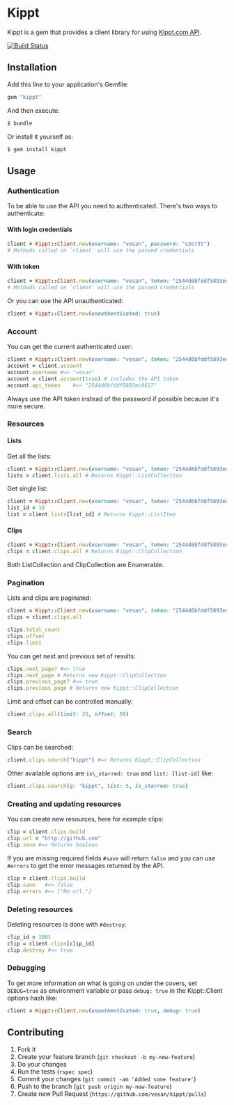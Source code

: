 # Kippt

Kippt is a gem that provides a client library for using [Kippt.com API](https://kippt.com/developers/).

[![Build Status](https://secure.travis-ci.org/vesan/kippt.png)](http://travis-ci.org/vesan/kippt)


## Installation

Add this line to your application's Gemfile:

```ruby
gem "kippt"
```

And then execute:

```sh
$ bundle
```

Or install it yourself as:

```sh
$ gem install kippt
```


## Usage


### Authentication

To be able to use the API you need to authenticated. There's two ways to authenticate:


#### With login credentials

```ruby
client = Kippt::Client.new(username: "vesan", password: "s3cr3t")
# Methods called on `client` will use the passed credentials
```


#### With token

```ruby
client = Kippt::Client.new(username: "vesan", token: "2544d6bfddf5893ec8617")
# Methods called on `client` will use the passed credentials
```

Or you can use the API unauthenticated:

```ruby
client = Kippt::Client.new(unauthenticated: true)
```


### Account

You can get the current authenticated user:

```ruby
client = Kippt::Client.new(username: "vesan", token: "2544d6bfddf5893ec8617")
account = client.account
account.username #=> "vesan"
account = client.account(true) # includes the API token
account.api_token    #=> "2544d6bfddf5893ec8617"
```

Always use the API token instead of the password if possible because it's more secure.


### Resources


#### Lists

Get all the lists:

```ruby
client = Kippt::Client.new(username: "vesan", token: "2544d6bfddf5893ec8617")
lists = client.lists.all # Returns Kippt::ListCollection
```

Get single list:

```ruby
client = Kippt::Client.new(username: "vesan", token: "2544d6bfddf5893ec8617")
list_id = 10
list = client.lists[list_id] # Returns Kippt::ListItem
```


#### Clips

```ruby
client = Kippt::Client.new(username: "vesan", token: "2544d6bfddf5893ec8617")
clips = client.clips.all # Returns Kippt::ClipCollection
```

Both ListCollection and ClipCollection are Enumerable.


### Pagination

Lists and clips are paginated:

```ruby
client = Kippt::Client.new(username: "vesan", token: "2544d6bfddf5893ec8617")
clips = client.clips.all

clips.total_count
clips.offset
clips.limit
```

You can get next and previous set of results:

```ruby
clips.next_page? #=> true
clips.next_page # Returns new Kippt::ClipCollection
clips.previous_page? #=> true
clips.previous_page # Returns new Kippt::ClipCollection
```

Limit and offset can be controlled manually:

```ruby
client.clips.all(limit: 25, offset: 50)
```


### Search

Clips can be searched:

```ruby
client.clips.search("kippt") #=> Returns Kippt::ClipCollection
```

Other available options are `is\_starred: true` and `list: [list-id]` like:

```ruby
client.clips.search(q: "kippt", list: 5, is_starred: true)
```


### Creating and updating resources

You can create new resources, here for example clips:

```ruby
clip = client.clips.build
clip.url = "http://github.com"
clip.save #=> Returns boolean
```

If you are missing required fields `#save` will return `false` and you can use 
`#errors` to get the error messages returned by the API.

```ruby
clip = client.clips.build
clip.save   #=> false
clip.errors #=> ["No url."]
```

### Deleting resources

Deleting resources is done with `#destroy`:

```ruby
clip_id = 1001
clip = client.clips[clip_id]
clip.destroy #=> true
```

### Debugging

To get more information on what is going on under the covers, set `DEBUG=true` 
as environment variable or pass `debug: true` in the Kippt::Client options hash 
like:

```ruby
client = Kippt::Client.new(unauthenticated: true, debug: true)
```


## Contributing

1. Fork it
2. Create your feature branch (`git checkout -b my-new-feature`)
3. Do your changes
4. Run the tests (`rspec spec`)
5. Commit your changes (`git commit -am 'Added some feature'`)
6. Push to the branch (`git push origin my-new-feature`)
7. Create new Pull Request (`https://github.com/vesan/kippt/pulls`)
